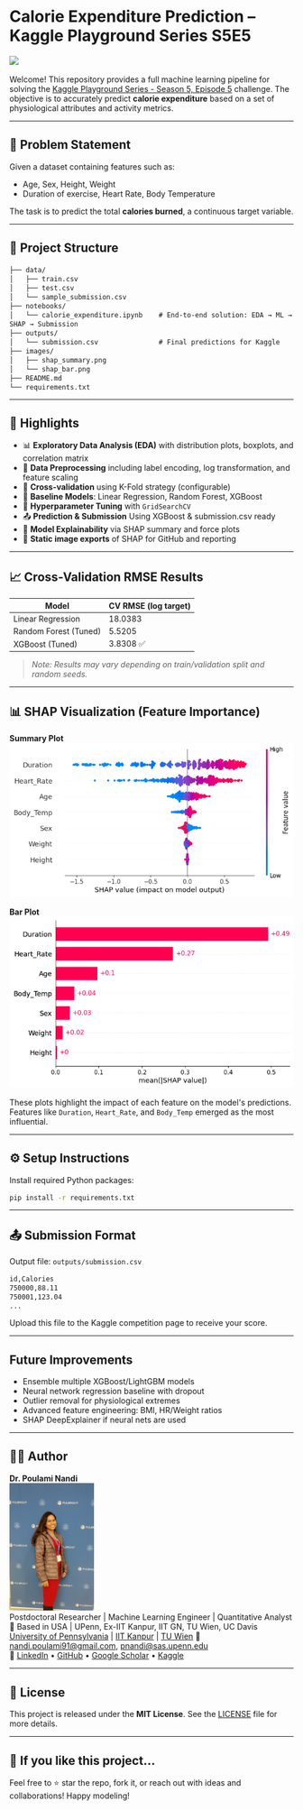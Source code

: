# Calorie Expenditure Prediction – Kaggle Playground Series S5E5

[![](https://raw.githubusercontent.com/Poulami-Nandi/IV_surface_analyzer/main/images/poulami_banner.png)](https://github.com/Poulami-Nandi)

Welcome! This repository provides a full machine learning pipeline for solving the [Kaggle Playground Series - Season 5, Episode 5](https://www.kaggle.com/competitions/playground-series-s5e5) challenge. The objective is to accurately predict **calorie expenditure** based on a set of physiological attributes and activity metrics.

---

## 📌 Problem Statement

Given a dataset containing features such as:
- Age, Sex, Height, Weight
- Duration of exercise, Heart Rate, Body Temperature

The task is to predict the total **calories burned**, a continuous target variable.

---

## 📁 Project Structure

```
├── data/
│   ├── train.csv
│   ├── test.csv
│   └── sample_submission.csv
├── notebooks/
│   └── calorie_expenditure.ipynb    # End-to-end solution: EDA → ML → SHAP → Submission
├── outputs/
│   └── submission.csv               # Final predictions for Kaggle
├── images/
│   ├── shap_summary.png
│   └── shap_bar.png
├── README.md
└── requirements.txt
```

---

## 🚀 Highlights

- 📊 **Exploratory Data Analysis (EDA)** with distribution plots, boxplots, and correlation matrix
- 🧹 **Data Preprocessing** including label encoding, log transformation, and feature scaling
- 🔁 **Cross-validation** using K-Fold strategy (configurable)
- 🔧 **Baseline Models**: Linear Regression, Random Forest, XGBoost
- 🧪 **Hyperparameter Tuning** with `GridSearchCV`
- 📤 **Prediction & Submission** Using XGBoost & submission.csv ready
- 🧠 **Model Explainability** via SHAP summary and force plots
- 📸 **Static image exports** of SHAP for GitHub and reporting

---

## 📈 Cross-Validation RMSE Results

| Model                 | CV RMSE (log target) |
|-----------------------|----------------------|
| Linear Regression     | 18.0383              |
| Random Forest (Tuned) | 5.5205               |
| XGBoost (Tuned)       | 3.8308 ✅            |

> *Note: Results may vary depending on train/validation split and random seeds.*

---

## 📊 SHAP Visualization (Feature Importance)

**Summary Plot**  
![SHAP Summary](images/shap_summary.png)

**Bar Plot**  
![SHAP Bar](images/shap_bar.png)

These plots highlight the impact of each feature on the model's predictions. Features like `Duration`, `Heart_Rate`, and `Body_Temp` emerged as the most influential.

---

## ⚙️ Setup Instructions

Install required Python packages:

```bash
pip install -r requirements.txt
```

---

## 📤 Submission Format

Output file: `outputs/submission.csv`

```
id,Calories
750000,88.11
750001,123.04
...
```

Upload this file to the Kaggle competition page to receive your score.

---

## Future Improvements

- Ensemble multiple XGBoost/LightGBM models
- Neural network regression baseline with dropout
- Outlier removal for physiological extremes
- Advanced feature engineering: BMI, HR/Weight ratios
- SHAP DeepExplainer if neural nets are used

---

## 👩‍💻 Author

**Dr. Poulami Nandi**  
<img src="https://github.com/Poulami-Nandi/IV_surface_analyzer/raw/main/images/own/own_image.jpg" alt="Profile" width="150"/>   
Postdoctoral Researcher | Machine Learning Engineer | Quantitative Analyst  
📍 Based in USA | UPenn, Ex-IIT Kanpur, IIT GN, TU Wien, UC Davis  
[University of Pennsylvania](https://live-sas-physics.pantheon.sas.upenn.edu/people/poulami-nandi) | [IIT Kanpur](https://www.iitk.ac.in/) | [TU Wien](http://www.itp.tuwien.ac.at/CPT/index.htm?date=201838&cats=xbrbknmztwd)
📧 [nandi.poulami91@gmail.com](mailto:nandi.poulami91@gmail.com), [pnandi@sas.upenn.edu](mailto:pnandi@sas.upenn.edu)  
🔗 [LinkedIn](https://www.linkedin.com/in/poulami-nandi-a8a12917b/) • [GitHub](https://github.com/Poulami-Nandi) • [Google Scholar](https://scholar.google.co.in/citations?user=bOYJeAYAAAAJ&hl=en) • [Kaggle](https://www.kaggle.com/poulaminandi91) 

---

## 📜 License

This project is released under the **MIT License**. See the [LICENSE](LICENSE) file for more details.

---

## 🌟 If you like this project...

Feel free to ⭐ star the repo, fork it, or reach out with ideas and collaborations! Happy modeling!

